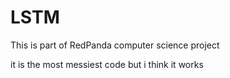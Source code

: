 # LSTM
This is part of RedPanda computer science project

it is the most messiest code but i think it works
